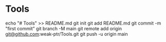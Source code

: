 # Tools

echo "# Tools" >> README.md
git init
git add README.md
git commit -m "first commit"
git branch -M main
git remote add origin git@github.com:weak-ptr/Tools.git
git push -u origin main